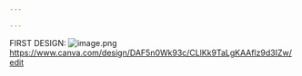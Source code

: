 ```yaml
---

---
```


FIRST DESIGN: 
![image.png](attachment:image.png)
https://www.canva.com/design/DAF5n0Wk93c/CLlKk9TaLgKAAflz9d3IZw/edit
